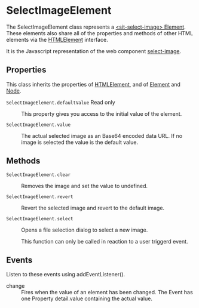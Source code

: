# SelectImageElement
The SelectImageElement class represents a [&lt;sit-select-image&gt; Element](./CustomElement.md).
These elements also share all of the properties and methods of other HTML elements
via the [HTMLElement](https://developer.mozilla.org/en-US/docs/Web/API/HTMLElement)
interface.

It is the Javascript representation of the web component [select-image](../README.md).

## Properties
This class inherits the properties of [HTMLElement](https://developer.mozilla.org/en-US/docs/Web/API/HTMLElement),
and of [Element](https://developer.mozilla.org/en-US/docs/Web/API/Element) and
[Node](https://developer.mozilla.org/en-US/docs/Web/API/Node).

<dl>
  <dt><code>SelectImageElement.defaultValue</code> <span class="readonly">Read only</span></dt>
  <dd><p>This property gives you access to the initial value of the element.</p></dd>

  <dt><code>SelectImageElement.value</code></dt>
  <dd><p>The actual selected image as an Base64 encoded data URL. If no image
  is selected the value is the default value.</p></dd>
</dl>

## Methods
<dl>
  <dt><code>SelectImageElement.clear</code></dt>
  <dd><p>Removes the image and set the value to undefined.</p></dd>
  <dt><code>SelectImageElement.revert</code></dt>
  <dd><p>Revert the selected image and revert to the default image.</p></dd>
  <dt><code>SelectImageElement.select</code></dt>
  <dd><p>Opens a file selection dialog to select a new image.</p>
  <p>This function can only be called in reaction to a user triggerd event.</p></dd>

## Events
Listen to these events using addEventListener().
<dl>
  <dt>change</dt>
  <dd>Fires when the value of an <sit-select-image> element has been changed. The Event has one Property detail.value containing the actual value.</dd>
</dl>

